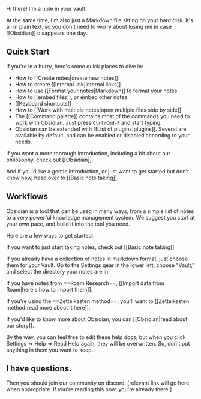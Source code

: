 Hi there! I'm a note in your vault.

At the same time, I'm also just a Markdown file sitting on your hard disk. It's all in plain text, so you don't need to worry about losing me in case [[Obsidian]] disappears one day.



## Quick Start

If you're in a hurry, here's some quick places to dive in:

- How to [[Create notes|create new notes]].
- How to create [[Internal link|internal links]]
- How to use [[Format your notes|Markdown]] to format your notes
- How to [[embed files]], or embed other notes
- [[Keyboard shortcuts]]
- How to [[Work with multiple notes|open multiple files side by side]]
- The [[Command palette]] contains most of the commands you need to work with Obsidian. Just press `Ctrl/Cmd-P` and start typing. 
- Obsidian can be extended with [[List of plugins|plugins]]. Several are available by default, and can be enabled or disabled according to your needs.


If you want a more thorough introduction, including a bit about our philosophy, check out [[Obsidian]]. 

And if you'd like a gentle introduction, or just want to get started but don't know how, head over to [[Basic note taking]].


## Workflows

Obsidian is a tool that can be used in many ways, from a simple list of notes to a very powerful knowledge management system. We suggest you start at your own pace, and build it into the tool you need. 

Here are a few ways to get started: 

If you want to just start taking notes, check out [[Basic note taking]]

If you already have a collection of notes in markdown format, just choose them for your Vault. Go to the Settings gear in the lower left, choose "Vault," and select the directory your notes are in. 

If you have notes from ==Roam Research==, [[Import data from Roam|here's how to import them]].

If you're using the ==Zettelkasten method==, you'll want to [[Zettelkasten method|read more about it here]].

If you'd like to know more about Obsidian, you can [[Obsidian|read about our story]].

By the way, you can feel free to edit these help docs, but when you click Settings => Help => Read Help again, they will be overwritten. So, don't put anything in them you want to keep. 

## I have questions. 

Then you should join our community on discord. [relevant link will go here when appropriate. If you're reading this now, you're already there.]

